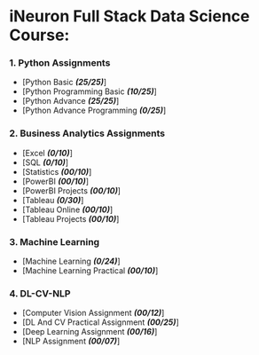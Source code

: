 # iNeuron Full Stack Data Science Course:

### 1. Python Assignments
- [Python Basic ***(25/25)***]
- [Python Programming Basic ***(10/25)***]
- [Python Advance ***(25/25)***]
- [Python Advance Programming ***(0/25)***]


### 2. Business Analytics Assignments
- [Excel ***(0/10)***]
- [SQL ***(0/10)***]
- [Statistics ***(00/10)***]
- [PowerBI ***(00/10)***]
- [PowerBI Projects ***(00/10)***]
- [Tableau ***(0/30)***]
- [Tableau Online ***(00/10)***]
- [Tableau Projects ***(00/10)***]

### 3. Machine Learning
- [Machine Learning ***(0/24)***]
- [Machine Learning Practical ***(00/10)***]

### 4. DL-CV-NLP
- [Computer Vision Assignment ***(00/12)***]
- [DL And CV Practical Assignment ***(00/25)***]
- [Deep Learning Assignment ***(00/16)***]
- [NLP Assignment ***(00/07)***]


